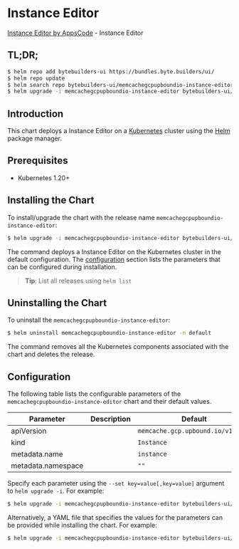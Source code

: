 # Instance Editor

[Instance Editor by AppsCode](https://byte.builders) - Instance Editor

## TL;DR;

```bash
$ helm repo add bytebuilders-ui https://bundles.byte.builders/ui/
$ helm repo update
$ helm search repo bytebuilders-ui/memcachegcpupboundio-instance-editor --version=v0.4.18
$ helm upgrade -i memcachegcpupboundio-instance-editor bytebuilders-ui/memcachegcpupboundio-instance-editor -n default --create-namespace --version=v0.4.18
```

## Introduction

This chart deploys a Instance Editor on a [Kubernetes](http://kubernetes.io) cluster using the [Helm](https://helm.sh) package manager.

## Prerequisites

- Kubernetes 1.20+

## Installing the Chart

To install/upgrade the chart with the release name `memcachegcpupboundio-instance-editor`:

```bash
$ helm upgrade -i memcachegcpupboundio-instance-editor bytebuilders-ui/memcachegcpupboundio-instance-editor -n default --create-namespace --version=v0.4.18
```

The command deploys a Instance Editor on the Kubernetes cluster in the default configuration. The [configuration](#configuration) section lists the parameters that can be configured during installation.

> **Tip**: List all releases using `helm list`

## Uninstalling the Chart

To uninstall the `memcachegcpupboundio-instance-editor`:

```bash
$ helm uninstall memcachegcpupboundio-instance-editor -n default
```

The command removes all the Kubernetes components associated with the chart and deletes the release.

## Configuration

The following table lists the configurable parameters of the `memcachegcpupboundio-instance-editor` chart and their default values.

|     Parameter      | Description |                   Default                    |
|--------------------|-------------|----------------------------------------------|
| apiVersion         |             | <code>memcache.gcp.upbound.io/v1beta1</code> |
| kind               |             | <code>Instance</code>                        |
| metadata.name      |             | <code>instance</code>                        |
| metadata.namespace |             | <code>""</code>                              |


Specify each parameter using the `--set key=value[,key=value]` argument to `helm upgrade -i`. For example:

```bash
$ helm upgrade -i memcachegcpupboundio-instance-editor bytebuilders-ui/memcachegcpupboundio-instance-editor -n default --create-namespace --version=v0.4.18 --set apiVersion=memcache.gcp.upbound.io/v1beta1
```

Alternatively, a YAML file that specifies the values for the parameters can be provided while
installing the chart. For example:

```bash
$ helm upgrade -i memcachegcpupboundio-instance-editor bytebuilders-ui/memcachegcpupboundio-instance-editor -n default --create-namespace --version=v0.4.18 --values values.yaml
```
